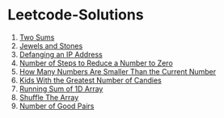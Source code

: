 # Leetcode-Solutions

1. [Two Sums](https://github.com/itsmohitj/Leetcode-Solutions/blob/master/two_sum.py)
771. [Jewels and Stones](https://github.com/itsmohitj/Leetcode-Solutions/blob/master/numJewelsInStones.py)
1108. [Defanging an IP Address](https://github.com/itsmohitj/Leetcode-Solutions/blob/master/defanIPaddr.py)
1342. [Number of Steps to Reduce a Number to Zero](https://github.com/itsmohitj/Leetcode-Solutions/blob/master/numberOfSteps.py)
1365. [How Many Numbers Are Smaller Than the Current Number](https://github.com/itsmohitj/Leetcode-Solutions/blob/master/smallerNumberThanCurrent.py)
1431. [Kids With the Greatest Number of Candies](https://github.com/itsmohitj/Leetcode-Solutions/blob/master/kids_with_the_greatest_number_of_candies.py)
1470. [Running Sum of 1D Array](https://github.com/itsmohitj/Leetcode-Solutions/blob/master/running_sum.py)
1480. [Shuffle The Array](https://github.com/itsmohitj/Leetcode-Solutions/blob/master/shuffle_the_array.py)
1512. [Number of Good Pairs](https://github.com/itsmohitj/Leetcode-Solutions/blob/master/num_identical_pairs.py)
